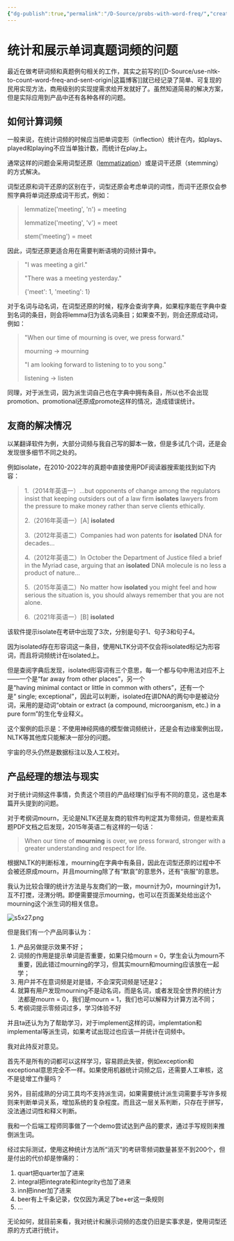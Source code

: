 ```yaml
---
{"dg-publish":true,"permalink":"/D-Source/probs-with-word-freq/","created":"2022-07-22T15:23:55.000+08:00"}
---
```


# 统计和展示单词真题词频的问题
最近在做考研词频和真题例句相关的工作，其实之前写的[[D-Source/use-nltk-to-count-word-freq-and-sent-origin\|这篇博客]]就已经记录了简单、可复现的民用实现方法，商用级别的实现提需求给开发就好了。虽然知道简易的解决方案，但是实际应用到产品中还有各种各样的问题。

## 如何计算词频
一般来说，在统计词频的时候应当把单词变形（inflection）统计在内，如plays、played和playing不应当单独计数，而统计在play上。

通常这样的问题会采用词型还原（[lemmatization](http://en.wikipedia.org/wiki/Lemmatisation)）或是词干还原（stemming）的方式解决。

词型还原和词干还原的区别在于，词型还原会考虑单词的词性，而词干还原仅会参照字典将单词还原成词干形式，例如：
> lemmatize('meeting', 'n') = meeting
> 
> lemmatize('meeting', 'v') = meet
> 
> stem('meeting') = meet

因此，词型还原更适合用在需要判断语境的词频计算中。

> "I was meeting a girl."
> 
> "There was a meeting yesterday."
> 
> {'meet': 1, 'meeting': 1}

对于名词与动名词，在词型还原的时候，程序会查询字典，如果程序能在字典中查到名词的条目，则会将lemma归为该名词条目；如果查不到，则会还原成动词，例如：

> "When our time of mourning is over, we press forward."
> 
> mourning -> mourning
> 
> "I am looking forward to listening to to you song."
> 
> listening -> listen

同理，对于派生词，因为派生词自己也在字典中拥有条目，所以也不会出现promotion、promotional还原成promote这样的情况，造成错误统计。

## 友商的解决情况

以某翻译软件为例，大部分词频与我自己写的脚本一致，但是多试几个词，还是会发现很多细节不同之处的。

例如isolate，在2010-2022年的真题中直接使用PDF阅读器搜索能找到如下内容：
> 1.（2014年英语一）...but opponents of change among the regulators insist that keeping outsiders out of a law firm **isolates** lawyers from the pressure to make money rather than serve clients ethically.
> 
> 2.（2016年英语一）\[A\] **isolated**
> 
> 3.（2012年英语二）Companies had won patents for **isolated** DNA for decades...
>
>4.（2012年英语二）In October the Department of Justice filed a brief in the Myriad case, arguing that an **isolated** DNA molecule is no less a product of nature... 
>
> 5.（2015年英语二）No matter how **isolated** you might feel and how serious the situation is, you should always remember that you are not alone.
> 
> 6.（2021年英语一）\[B\] **isolated**

该软件提示isolate在考研中出现了3次，分别是句子1、句子3和句子4。

因为isolated存在形容词这一条目，使用NLTK分词不仅会将isolated标记为形容词，而且将词频统计在isolated上。

但是查阅字典后发现，isolated形容词有三个意思，每一个都与句中用法对应不上——一个是“far away from other places”，另一个是“having minimal contact or little in common with others”，还有一个是“ single; exceptional”，因此可以判断，isolated在讲DNA的两句中是被动分词，采用的是动词“obtain or extract (a compound, microorganism, etc.) in a pure form”的生化专业释义。

这个案例的启示是：不使用神经网络的模型做词频统计，还是会有边缘案例出现，NLTK等其他库只能解决一部分的问题。

宇宙的尽头仍然是数据标注以及人工校对。

## 产品经理的想法与现实

对于统计词频这件事情，负责这个项目的产品经理们似乎有不同的意见，这也是本篇开头提到的问题。

对于考纲词mourn，无论是NLTK还是友商的软件均判定其为零频词，但是检索真题PDF文档之后发现，2015年英语二有这样的一句话：
> When our time of **mourning** is over, we press forward, stronger with a greater understanding and respect for life.

根据NLTK的判断标准，mourning在字典中有条目，因此在词型还原的过程中不会被还原成mourn，并且mourning除了有“默哀”的意思外，还有“丧服”的意思。

我认为比较合理的统计方法是与友商们的一致，mourn计为0，mourning计为1，互不打搅，泾渭分明。即便需要提示mourning，也可以在页面某处给出这个mourning这个派生词的相关信息。

![s5x27.png](https://s1.328888.xyz/2022/06/22/s5x27.png)

但是我们有一个产品同事认为：
1. 产品另做提示效果不好；
2. 词频的作用是提示单词是否重要，如果只给mourn = 0，学生会认为mourn不重要，因此错过mourning的学习，但其实mourn和mourning应该放在一起学；
3. 用户并不在意词频是对是错，不会深究词频是1还是2；
4. 就算有用户发现mourning不是动名词，而是名词，或者发现全世界的统计方法都是mourn = 0，我们是mourn = 1，我们也可以解释为计算方法不同；
5. 考纲词提示零频词过多，学习体验不好

并且ta还认为为了帮助学习，对于implement这样的词，implemtation和implemental等派生词，如果考试出现过也应该一并统计在词频中。

我对此持反对意见。

首先不是所有的词都可以这样学习，容易顾此失彼，例如exception和exceptional意思完全不一样。如果使用机器统计词频之后，还需要人工审核，这不是徒增工作量吗？

另外，目前成熟的分词工具均不支持派生词，如果需要统计派生词需要手写许多规则来判断单词关系，增加系统的复杂程度。而且这一层关系判断，只存在于拼写，没法通过词性和释义判断。

我和一个后端工程师同事做了一个demo尝试达到产品的要求，通过手写规则来推倒派生词。

经过实际测试，使用这种统计方法所“消灭”的考研零频词数量甚至不到200个，但是付出的代价却是惨痛的：
1. quart把quarter加了进来
2. integral把integrate和integrity也加了进来
3. inn把inner加了进来
4. beer有上千条记录，仅仅因为满足了be+er这一条规则
5. ...

无论如何，就目前来看，我对统计和展示词频的态度仍旧是实事求是，使用词型还原的方式进行统计。
